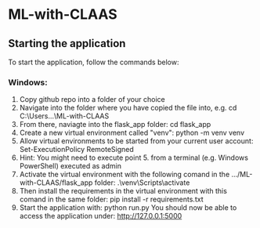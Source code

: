 # ML-with-CLAAS
## Starting the application
To start the application, follow the commands below:

### Windows:
1. Copy github repo into a folder of your choice
2. Navigate into the folder where you have copied the file into, e.g. cd C:\Users\...\ML-with-CLAAS
3. From there, naviagte into the flask_app folder: cd flask_app
4. Create a new virtual environment called "venv": python -m venv venv
5. Allow virtual environments to be started from your current user account: Set-ExecutionPolicy RemoteSigned
6. Hint: You might need to execute point 5. from a terminal (e.g. Windows PowerShell) executed as admin
7. Activate the virtual environment with the following comand in the .../ML-with-CLAAS/flask_app folder: .\venv\Scripts\activate
8. Then install the requirements in the virtual environment with this comand in the same folder: pip install -r requirements.txt
9. Start the application with: python run.py
You should now be able to access the application under: http://127.0.0.1:5000
